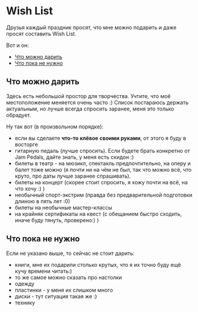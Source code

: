 # Wish List

Друзья каждый праздник просят, что мне можно подарить и даже просят составить Wish List.

Вот и он:

- [Что можно дарить](#что-можно-дарить)
- [Что пока не нужно](#что-пока-не-нужно)

## Что можно дарить

Здесь есть небольшой простор для творчества.
Учтите, что моё местоположение меняется очень часто :)
Список постараюсь держать актуальным, но лучше всегда спросить заранее, меня это только обрадует.

Ну так вот (в произвольном порядке):

<!-- - [](https://www.amazon.co.uk/dp/) -->

- если вы сделаете **что-то клёвое своими руками**, от этого я буду в восторге
- гитарную педаль (лучше спросить). Если будете брать конкретно от Jam Pedals, дайте знать, у меня есть скидон :)
- билеты в театр - на мюзикл, спектакль предпочтительно, на оперу и балет тоже можно (я почти ни на чём не был, так что можно всё, что круто, про даты лучше заранее спрашивать).
- билеты на концерт (скорее стоит спросить, я хожу почти на всё, на что хочу :) )
- необычный спорт-экстрим (правда без предварительной подготовки длиною в пять лет :0)
- билеты на необычные мастер-классы
- на крайняк сертификаты на квест (с обещанием быстро сходить, иначе буду тянуть, проверено:) )

## Что пока не нужно

Если не указано выше, то сейчас не стоит дарить:

- книги, мне их подарили столько крутых, что я их точно буду ещё кучу времени читать:)
- то же самое можно сказать про настолки
- одежду
- пластинки - у меня их слишком много
- диски - тут ситуация такая же :)
- технику
